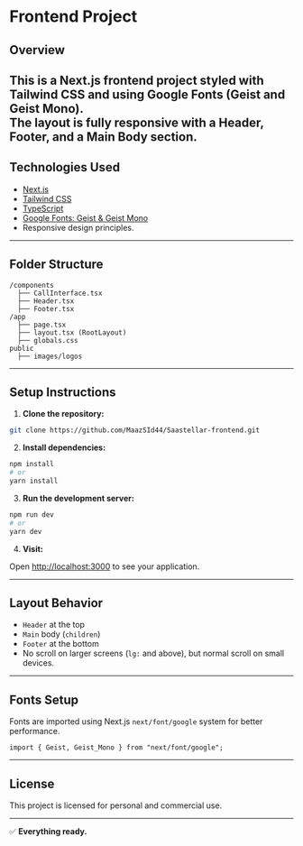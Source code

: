 
# Frontend Project

## Overview

This is a **Next.js** frontend project styled with **Tailwind CSS** and using **Google Fonts (Geist and Geist Mono)**.  
The layout is fully responsive with a Header, Footer, and a Main Body section. 
---

## Technologies Used

- [Next.js](https://nextjs.org/)
- [Tailwind CSS](https://tailwindcss.com/)
- [TypeScript](https://www.typescriptlang.org/)
- [Google Fonts: Geist & Geist Mono](https://fonts.google.com/)
- Responsive design principles.

---

## Folder Structure

```plaintext
/components
  ├── CallInterface.tsx
  ├── Header.tsx
  ├── Footer.tsx
/app
  ├── page.tsx
  ├── layout.tsx (RootLayout)
  ├── globals.css
public
  ├── images/logos
```

---

## Setup Instructions

1. **Clone the repository:**

```bash
git clone https://github.com/MaazSId44/Saastellar-frontend.git
```

2. **Install dependencies:**

```bash
npm install
# or
yarn install
```

3. **Run the development server:**

```bash
npm run dev
# or
yarn dev
```

4. **Visit:**

Open [http://localhost:3000](http://localhost:3000) to see your application.

---

## Layout Behavior

- `Header` at the top
- `Main` body (`children`)
- `Footer` at the bottom
- No scroll on larger screens (`lg:` and above), but normal scroll on small devices.

---

## Fonts Setup

Fonts are imported using Next.js `next/font/google` system for better performance.

```tsx
import { Geist, Geist_Mono } from "next/font/google";
```

---

## License

This project is licensed for personal and commercial use.

---

✅ **Everything ready.**
